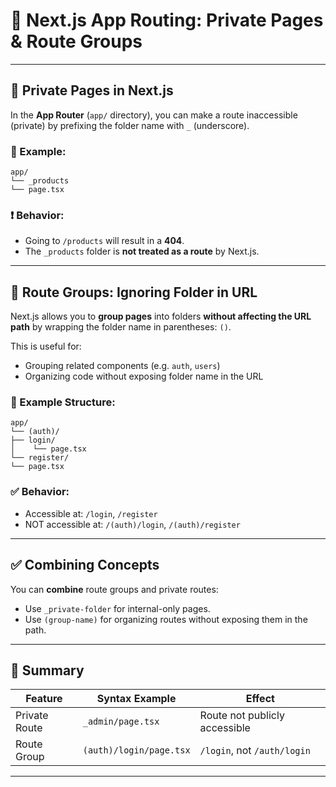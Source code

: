 # 📘 Next.js App Routing: Private Pages & Route Groups

---

## 🔐 Private Pages in Next.js

In the **App Router** (`app/` directory), you can make a route inaccessible (private) by prefixing the folder name with `_` (underscore).

### 🧪 Example:

```
app/
└── _products
└── page.tsx
```

### ❗ Behavior:
- Going to `/products` will result in a **404**.
- The `_products` folder is **not treated as a route** by Next.js.

---

## 🔁 Route Groups: Ignoring Folder in URL

Next.js allows you to **group pages** into folders **without affecting the URL path** by wrapping the folder name in parentheses: `()`.

This is useful for:
- Grouping related components (e.g. `auth`, `users`)
- Organizing code without exposing folder name in the URL

### 📁 Example Structure:
```
app/
└── (auth)/
├── login/
│    └── page.tsx
└── register/
└── page.tsx
```

### ✅ Behavior:
- Accessible at: `/login`, `/register`
- NOT accessible at: `/(auth)/login`, `/(auth)/register`

---

## ✅ Combining Concepts

You can **combine** route groups and private routes:

- Use `_private-folder` for internal-only pages.
- Use `(group-name)` for organizing routes without exposing them in the path.

---

## 🛑 Summary

| Feature        | Syntax Example       | Effect                      |
|----------------|----------------------|-----------------------------|
| Private Route  | `_admin/page.tsx`    | Route not publicly accessible |
| Route Group    | `(auth)/login/page.tsx` | `/login`, not `/auth/login` |

---
